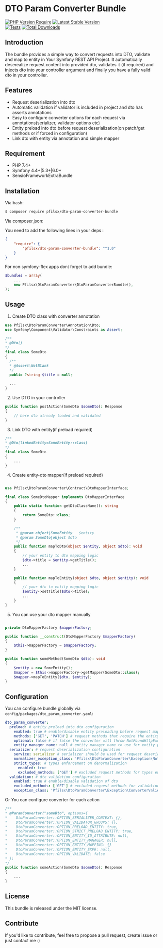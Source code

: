 DTO Param Converter Bundle
==============

[![PHP Version Require](http://poser.pugx.org/pfilsx/dto-param-converter-bundle/require/php)](https://packagist.org/packages/pfilsx/dto-param-converter-bundle)
[![Latest Stable Version](http://poser.pugx.org/pfilsx/dto-param-converter-bundle/v)](https://packagist.org/packages/pfilsx/dto-param-converter-bundle)  
[![Tests](https://github.com/pfilsx/DtoParamConverterBundle/actions/workflows/tests.yaml/badge.svg?branch=master)](https://github.com/pfilsx/DtoParamConverterBundle/actions/workflows/tests.yaml)
[![Total Downloads](http://poser.pugx.org/pfilsx/dto-param-converter-bundle/downloads)](https://packagist.org/packages/pfilsx/dto-param-converter-bundle)

Introduction
------------

The bundle provides a simple way to convert requests into DTO, validate and map to entity in Your Symfony REST API Project. It automatically deserealize request content into provided dto, validates it (if required) and injects dto into your controller argument and finally you have a fully valid dto in your controller.

Features
--------
* Request deserialization into dto 
* Automatic validation if validator is included in project and dto has asserts annotations
* Easy to configure converter options for each request via annotations(serializer, validator options etc)
* Entity preload into dto before request deserialization(on patch/get methods or if forced in configuration)
* Link dto with entity via annotation and simple mapper

Requirement
-----------
* PHP 7.4+
* Symfony 4.4+|5.3+|6.0+
* SensioFrameworkExtraBundle

Installation
------------

Via bash:
```bash
$ composer require pfilsx/dto-param-converter-bundle
```
Via composer.json:

You need to add the following lines in your deps :
```json
{
    "require": {
        "pfilsx/dto-param-converter-bundle": "^1.0"
    }
}
```

For non symfony-flex apps dont forget to add bundle:
``` php
$bundles = array(
    ...
    new Pfilsx\DtoParamConverter\DtoParamConverterBundle(),
);
```

Usage
-----
1. Create DTO class with converter annotation
```php
use Pfilsx\DtoParamConverter\Annotation\Dto;
use Symfony\Component\Validator\Constraints as Assert;

/**
* @Dto() 
*/
final class SomeDto 
{
  /**
  * @Assert\NotBlank
  */
  public ?string $title = null;
  
  ...
}
```
2. Use DTO in your controller
```php
public function postAction(SomeDto $someDto): Response
{
    // here dto already loaded and validated
}
```

3. Link DTO with entity(if preload required)
```php
/**
* @Dto(linkedEntity=SomeEntity::class) 
*/
final class SomeDto 
{
    ...
}
```
4. Create entity-dto mapper(if preload required)
```php

use Pfilsx\DtoParamConverter\Contract\DtoMapperInterface;

final class SomeDtoMapper implements DtoMapperInterface
{
    public static function getDtoClassName(): string
    {
        return SomeDto::class;
    }

    /**
     * @param object|SomeEntity   $entity
     * @param SomeDto|object $dto
     */
    public function mapToDto(object $entity, object $dto): void
    {
        // your entity to dto mapping logic
        $dto->title = $entity->getTitle();
        ...
    }

    public function mapToEntity(object $dto, object $entity): void
    {
        // your dto to entity mapping logic
        $entity->setTitle($dto->title);
        ...
    }
}
```
5. You can use your dto mapper manually
```php

private DtoMapperFactory $mapperFactory;

public function __construct(DtoMapperFactory $mapperFactory)
{
    $this->mapperFactory = $mapperFactory;
}

public function someMethod(SomeDto $dto): void 
{
    $entity = new SomeEntity();
    $mapper = $this->mapperFactory->getMapper(SomeDto::class);
    $mapper->mapToEntity($dto, $entity);
}

```

Configuration
-------------
You can configure bundle globally via `config/packages/dto_param_converter.yaml`:

```yaml
dto_param_converter:
  preload: # entity preload into dto configuration
    enabled: true # enable/disable entity preloading before request mapping
    methods: ['GET', 'PATCH'] # request methods that require the entity preload
    optional: false # if false the converter will throw NotFoundHttpException on entity for preloading not found otherwise it will ignore preloading
    entity_manager_name: null # entity manager name to use for entity preloading. useful on multiple managers
  serializer: # request deserialization configuration 
    service: serializer # serializer should be used for request deserialization
    normalizer_exception_class: 'Pfilsx\DtoParamConverter\Exception\NotNormalizableConverterValueException' # exception class that should be thrown on normalization errors. not actual after 5.4 symfony/serializer
    strict_types: # types enforcement on denormalization
      enabled: true
      excluded_methods: ['GET'] # excluded request methods for types enforcement
  validation: # dto validation configuration
    enabled: true # enable/disable validation of dto
    excluded_methods: ['GET'] # excluded request methods for validation
    exception_class: 'Pfilsx\DtoParamConverter\Exception\ConverterValidationException' # exception class that should be thrown on validation errors
```

Or You can configure converter for each action

```php
/**
* @ParamConverter("someDto", options={
*    DtoParamConverter::OPTION_SERIALIZER_CONTEXT: {},
*    DtoParamConverter::OPTION_VALIDATOR_GROUPS: {},
*    DtoParamConverter::OPTION_PRELOAD_ENTITY: true,
*    DtoParamConverter::OPTION_STRICT_PRELOAD_ENTITY: true,
*    DtoParamConverter::OPTION_ENTITY_ID_ATTRIBUTE: null,
*    DtoParamConverter::OPTION_ENTITY_MANAGER: null,
*    DtoParamConverter::OPTION_ENTITY_MAPPING: {}
*    DtoParamConverter::OPTION_ENTITY_EXPR: null,
*    DtoParamConverter::OPTION_VALIDATE: false
* })
*/
public function someAction(SomeDto $someDto): Response
{
    ...
}
```

License
-------

This bundle is released under the MIT license.

Contribute
----------

If you'd like to contribute, feel free to propose a pull request, create issue or just contact me :) 